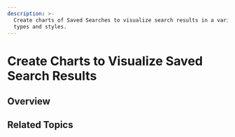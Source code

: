 ```yaml
---
description: >-
  Create charts of Saved Searches to visualize search results in a variety of
  types and styles.
---
```


# Create Charts to Visualize Saved Search Results

## Overview



## Related Topics



